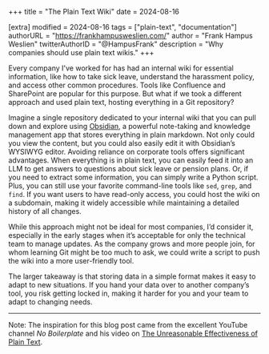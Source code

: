 +++
title = "The Plain Text Wiki"
date = 2024-08-16

[extra]
modified = 2024-08-16
tags = ["plain-text", "documentation"]
authorURL = "https://frankhampusweslien.com/"
author = "Frank Hampus Weslien"
twitterAuthorID = "@HampusFrank"
description = "Why companies should use plain text wikis."
+++

Every company I've worked for has had an internal wiki for essential information, like how to take sick leave, understand the harassment policy, and access other common procedures. Tools like Confluence and SharePoint are popular for this purpose. But what if we took a different approach and used plain text, hosting everything in a Git repository?

Imagine a single repository dedicated to your internal wiki that you can pull down and explore using [Obsidian](https://obsidian.md/), a powerful note-taking and knowledge management app that stores everything in plain markdown. Not only could you view the content, but you could also easily edit it with Obsidian’s WYSIWYG editor. Avoiding reliance on corporate tools offers significant advantages. When everything is in plain text, you can easily feed it into an LLM to get answers to questions about sick leave or pension plans. Or, if you need to extract some information, you can simply write a Python script. Plus, you can still use your favorite command-line tools like `sed`, `grep`, and `find`. If you want users to have read-only access, you could host the wiki on a subdomain, making it widely accessible while maintaining a detailed history of all changes.

While this approach might not be ideal for most companies, I’d consider it, especially in the early stages when it’s acceptable for only the technical team to manage updates. As the company grows and more people join, for whom learning Git might be too much to ask, we could write a script to push the wiki into a more user-friendly tool.

The larger takeaway is that storing data in a simple format makes it easy to adapt to new situations. If you hand your data over to another company’s tool, you risk getting locked in, making it harder for you and your team to adapt to changing needs.

---

Note: The inspiration for this blog post came from the excellent YouTube channel _No Boilerplate_ and his video on [The Unreasonable Effectiveness of Plain Text](https://www.youtube.com/watch?v=WgV6M1LyfNY).
